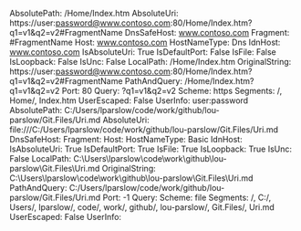 AbsolutePath: /Home/Index.htm
AbsoluteUri: https://user:password@www.contoso.com:80/Home/Index.htm?q1=v1&q2=v2#FragmentName
DnsSafeHost: www.contoso.com
Fragment: #FragmentName
Host: www.contoso.com
HostNameType: Dns
IdnHost: www.contoso.com
IsAbsoluteUri: True
IsDefaultPort: False
IsFile: False
IsLoopback: False
IsUnc: False
LocalPath: /Home/Index.htm
OriginalString: https://user:password@www.contoso.com:80/Home/Index.htm?q1=v1&q2=v2#FragmentName
PathAndQuery: /Home/Index.htm?q1=v1&q2=v2
Port: 80
Query: ?q1=v1&q2=v2
Scheme: https
Segments: /, Home/, Index.htm
UserEscaped: False
UserInfo: user:password
AbsolutePath: C:/Users/lparslow/code/work/github/lou-parslow/Git.Files/Uri.md
AbsoluteUri: file:///C:/Users/lparslow/code/work/github/lou-parslow/Git.Files/Uri.md
DnsSafeHost: 
Fragment: 
Host: 
HostNameType: Basic
IdnHost: 
IsAbsoluteUri: True
IsDefaultPort: True
IsFile: True
IsLoopback: True
IsUnc: False
LocalPath: C:\Users\lparslow\code\work\github\lou-parslow\Git.Files\Uri.md
OriginalString: C:\Users\lparslow\code\work\github\lou-parslow\Git.Files\Uri.md
PathAndQuery: C:/Users/lparslow/code/work/github/lou-parslow/Git.Files/Uri.md
Port: -1
Query: 
Scheme: file
Segments: /, C:/, Users/, lparslow/, code/, work/, github/, lou-parslow/, Git.Files/, Uri.md
UserEscaped: False
UserInfo: 
